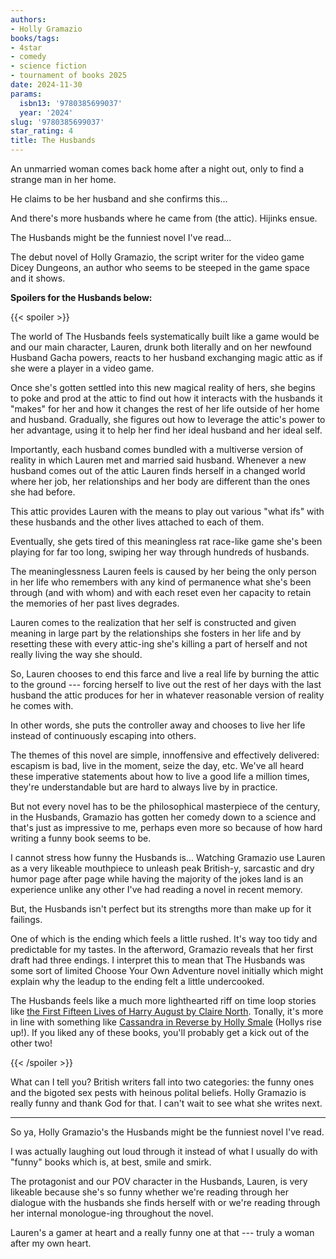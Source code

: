 ```yaml
---
authors:
- Holly Gramazio
books/tags:
- 4star
- comedy
- science fiction
- tournament of books 2025
date: 2024-11-30
params:
  isbn13: '9780385699037'
  year: '2024'
slug: '9780385699037'
star_rating: 4
title: The Husbands
---
```


An unmarried woman comes back home after a night out, only to find a strange man in her home.

He claims to be her husband and she confirms this...

And there's more husbands where he came from (the attic). Hijinks ensue.

<!--more-->

The Husbands might be the funniest novel I've read...

The debut novel of Holly Gramazio, the script writer for the video game Dicey Dungeons, an author who seems to be steeped in the game space and it shows.

**Spoilers for the Husbands below:**

{{< spoiler >}}

The world of The Husbands feels systematically built like a game would be and our main character, Lauren, drunk both literally and on her newfound Husband Gacha powers, reacts to her husband exchanging magic attic as if she were a player in a video game.

Once she's gotten settled into this new magical reality of hers, she begins to poke and prod at the attic to find out how it interacts with the husbands it "makes" for her and how it changes the rest of her life outside of her home and husband. Gradually, she figures out how to leverage the attic's power to her advantage, using it to help her find her ideal husband and her ideal self.

Importantly, each husband comes bundled with a multiverse version of reality in which Lauren met and married said husband. Whenever a new husband comes out of the attic Lauren finds herself in a changed world where her job, her relationships and her body are different than the ones she had before.

This attic provides Lauren with the means to play out various "what ifs" with these husbands and the other lives attached to each of them.

Eventually, she gets tired of this meaningless rat race-like game she's been playing for far too long, swiping her way through hundreds of husbands.

The meaninglessness Lauren feels is caused by her being the only person in her life who remembers with any kind of permanence what she's been through (and with whom) and with each reset even her capacity to retain the memories of her past lives degrades.

Lauren comes to the realization that her self is constructed and given meaning in large part by the relationships she fosters in her life and by resetting these with every attic-ing she's killing a part of herself and not really living the way she should.

So, Lauren chooses to end this farce and live a real life by burning the attic to the ground --- forcing herself to live out the rest of her days with the last husband the attic produces for her in whatever reasonable version of reality he comes with.

In other words, she puts the controller away and chooses to live her life instead of continuously escaping into others.

The themes of this novel are simple, innoffensive and effectively delivered: escapism is bad, live in the moment, seize the day, etc. We've all heard these imperative statements about how to live a good life a million times, they're understandable but are hard to always live by in practice.

But not every novel has to be the philosophical masterpiece of the century, in the Husbands, Gramazio has gotten her comedy down to a science and that's just as impressive to me, perhaps even more so because of how hard writing a funny book seems to be.

I cannot stress how funny the Husbands is... Watching Gramazio use Lauren as a very likeable mouthpiece to unleash peak British-y, sarcastic and dry humor page after page while having the majority of the jokes land is an experience unlike any other I've had reading a novel in recent memory. 

But, the Husbands isn't perfect but its strengths more than make up for it failings.

One of which is the ending which feels a little rushed. It's way too tidy and predictable for my tastes. In the afterword, Gramazio reveals that her first draft had three endings. I interpret this to mean that The Husbands was some sort of limited Choose Your Own Adventure novel initially which might explain why the leadup to the ending felt a little undercooked.

The Husbands feels like a much more lighthearted riff on time loop stories like [the First Fifteen Lives of Harry August by Claire North](/books/9780356502588/). Tonally, it's more in line with something like [Cassandra in Reverse by Holly Smale](/books/9780778307877/) (Hollys rise up!). If you liked any of these books, you'll probably get a kick out of the other two!

{{< /spoiler >}}

What can I tell you? British writers fall into two categories: the funny ones and the bigoted sex pests with heinous polital beliefs. Holly Gramazio is really funny and thank God for that. I can't wait to see what she writes next.

---

So ya, Holly Gramazio's the Husbands might be the funniest novel I've read.

I was actually laughing out loud through it instead of what I usually do with "funny" books which is, at best, smile and smirk.

The protagonist and our POV character in the Husbands, Lauren, is very likeable because she's so funny whether we're reading through her dialogue with the husbands she finds herself with or we're reading through her internal monologue-ing throughout the novel.

Lauren's a gamer at heart and a really funny one at that --- truly a woman after my own heart.